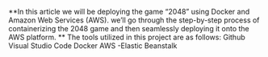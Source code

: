 **In this article we will be deploying the game “2048” using Docker and Amazon Web Services (AWS). we’ll go through the step-by-step process of containerizing the 2048 game and then seamlessly deploying it onto the AWS platform.
**
The tools utilized in this project are as follows:
Github
Visual Studio Code
Docker
AWS -Elastic Beanstalk

